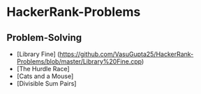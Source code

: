 # HackerRank-Problems

## Problem-Solving
- [Library Fine]  (https://github.com/VasuGupta25/HackerRank-Problems/blob/master/Library%20Fine.cpp) <br /> 
- [The Hurdle Race] <br />
- [Cats and a Mouse] <br />
- [Divisible Sum Pairs] <br />
